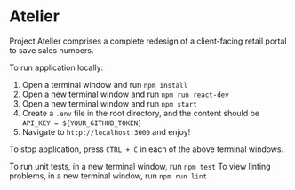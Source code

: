 # Atelier

Project Atelier comprises a complete redesign of a client-facing retail portal to save sales numbers.

To run application locally:

1. Open a terminal window and run `npm install`
2. Open a new terminal window and run `npm run react-dev`
3. Open a new terminal window and run `npm start`
4. Create a `.env` file in the root directory, and the content should be `API_KEY = ${YOUR_GITHUB_TOKEN}`
5. Navigate to `http://localhost:3000` and enjoy!

To stop application, press `CTRL + C` in each of the above terminal windows.

To run unit tests, in a new terminal window, run `npm test`
To view linting problems, in a new terminal window, run `npm run lint`
